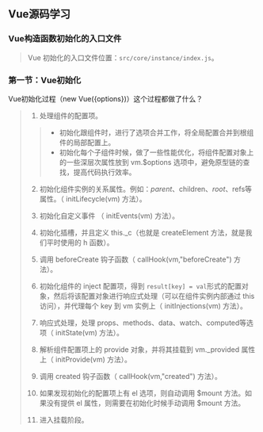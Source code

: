 ## Vue源码学习

### Vue构造函数初始化的入口文件

> Vue 初始化的入口文件位置：`src/core/instance/index.js`。

### 第一节：Vue初始化

Vue初始化过程（new Vue({options})）这个过程都做了什么？

>1. 处理组件的配置项。
>
>   >* 初始化跟组件时，进行了选项合并工作，将全局配置合并到根组件的局部配置上。
>   >* 初始化每个子组件时候，做了一些性能优化，将组件配置对象上的一些深层次属性放到 vm.$options 选项中，避免原型链的查找，提高代码执行效率。
>
>2. 初始化组件实例的关系属性。例如：$parent、$children、$root、$refs等属性。（ initLifecycle(vm) 方法）。
>
>3. 初始化自定义事件 （ initEvents(vm) 方法）。
>
>4. 初始化插槽，并且定义 this._c（也就是 createElement 方法，就是我们平时使用的 h 函数）。
>
>5. 调用 beforeCreate 钩子函数（ callHook(vm,"beforeCreate") 方法）。
>
>6. 初始化组件的 inject 配置项，得到 `result[key] = val`形式的配置对象，然后将该配置对象进行响应式处理（可以在组件实例内部通过 this 访问），并代理每个 key 到 vm 实例上（ initInjections(vm) 方法）。
>
>7. 响应式处理，处理 props、methods、data、watch、computed等选项（ initState(vm) 方法）。
>
>8. 解析组件配置项上的 provide 对象，并将其挂载到 vm._provided 属性上（ initProvide(vm) 方法）。
>
>9. 调用 created 钩子函数（ callHook(vm,"created") 方法）。
>
>10. 如果发现初始化的配置项上有 el 选项，则自动调用 $mount 方法。如果没有提供 el 属性，则需要在初始化时候手动调用 $mount 方法。
>
>11. 进入挂载阶段。